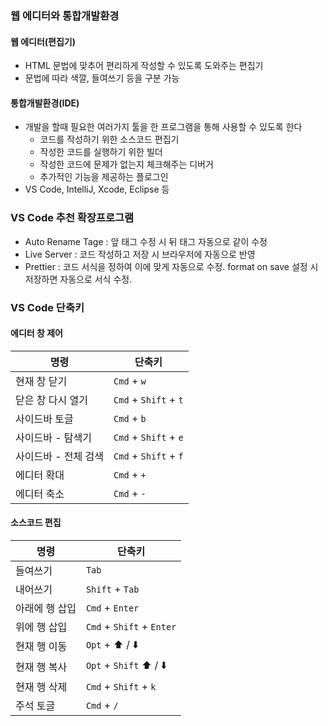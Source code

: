 ### 웹 에디터와 통합개발환경

#### 웹 에디터(편집기)

- HTML 문법에 맞추어 편리하게 작성할 수 있도록 도와주는 편집기
- 문법에 따라 색깔, 들여쓰기 등을 구분 가능

#### 통합개발환경(IDE)

- 개발을 할때 필요한 여러가지 툴을 한 프로그램을 통해 사용할 수 있도록 한다
  - 코드를 작성하기 위한 소스코드 편집기
  - 작성한 코드를 실행하기 위한 빌더
  - 작성한 코드에 문제가 없는지 체크해주는 디버거
  - 추가적인 기능을 제공하는 플로그인
- VS Code, IntelliJ, Xcode, Eclipse 등

### VS Code 추천 확장프로그램

- Auto Rename Tage : 앞 태그 수정 시 뒤 태그 자동으로 같이 수정
- Live Server : 코드 작성하고 저장 시 브라우저에 자동으로 반영
- Prettier : 코드 서식을 정하여 이에 맞게 자동으로 수정. format on save 설정 시 저장하면 자동으로 서식 수정.

### VS Code 단축키

#### 에디터 창 제어

| 명령                 | 단축키                |
| -------------------- | --------------------- |
| 현재 창 닫기         | `Cmd` + `w`           |
| 닫은 창 다시 열기    | `Cmd` + `Shift` + `t` |
| 사이드바 토글        | `Cmd` + `b`           |
| 사이드바 - 탐색기    | `Cmd` + `Shift` + `e` |
| 사이드바 - 전체 검색 | `Cmd` + `Shift` + `f` |
| 에디터 확대          | `Cmd` + `+`           |
| 에디터 축소          | `Cmd` + `-`           |

#### 소스코드 편집

| 명령           | 단축키                                    |
| -------------- | ----------------------------------------- |
| 들여쓰기       | `Tab`                                     |
| 내어쓰기       | `Shift` + `Tab`                           |
| 아래에 행 삽입 | `Cmd` + `Enter`                           |
| 위에 행 삽입   | `Cmd` + `Shift` + `Enter`                 |
| 현재 행 이동   | `Opt` + :arrow_up: / :arrow_down:         |
| 현재 행 복사   | `Opt` + `Shift` :arrow_up: / :arrow_down: |
| 현재 행 삭제   | `Cmd` + `Shift` + `k`                     |
| 주석 토글      | `Cmd` + `/`                               |

